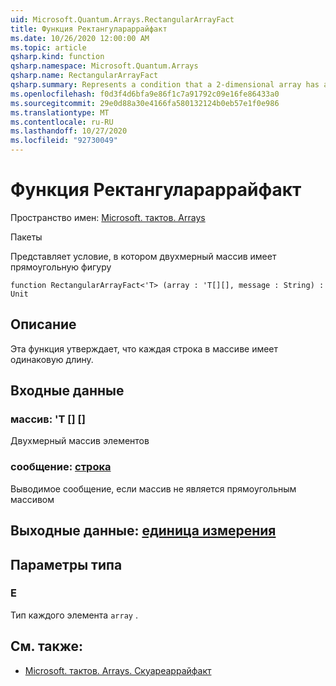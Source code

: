 ```yaml
---
uid: Microsoft.Quantum.Arrays.RectangularArrayFact
title: Функция Ректангулараррайфакт
ms.date: 10/26/2020 12:00:00 AM
ms.topic: article
qsharp.kind: function
qsharp.namespace: Microsoft.Quantum.Arrays
qsharp.name: RectangularArrayFact
qsharp.summary: Represents a condition that a 2-dimensional array has a rectangular shape
ms.openlocfilehash: f0d3f4d6bfa9e86f1c7a91792c09e16fe86433a0
ms.sourcegitcommit: 29e0d88a30e4166fa580132124b0eb57e1f0e986
ms.translationtype: MT
ms.contentlocale: ru-RU
ms.lasthandoff: 10/27/2020
ms.locfileid: "92730049"
---
```

# <a name="rectangulararrayfact-function"></a>Функция Ректангулараррайфакт

Пространство имен: [Microsoft. тактов. Arrays](xref:Microsoft.Quantum.Arrays)

Пакеты [](https://nuget.org/packages/)


Представляет условие, в котором двухмерный массив имеет прямоугольную фигуру

```qsharp
function RectangularArrayFact<'T> (array : 'T[][], message : String) : Unit
```


## <a name="description"></a>Описание

Эта функция утверждает, что каждая строка в массиве имеет одинаковую длину.

## <a name="input"></a>Входные данные

### <a name="array--t"></a>массив: 'T [] []

Двухмерный массив элементов


### <a name="message--string"></a>сообщение: [строка](xref:microsoft.quantum.lang-ref.string)

Выводимое сообщение, если массив не является прямоугольным массивом



## <a name="output--unit"></a>Выходные данные: [единица измерения](xref:microsoft.quantum.lang-ref.unit)



## <a name="type-parameters"></a>Параметры типа

### <a name="t"></a>Е

Тип каждого элемента `array` .

## <a name="see-also"></a>См. также:

- [Microsoft. тактов. Arrays. Скуареаррайфакт](xref:Microsoft.Quantum.Arrays.SquareArrayFact)